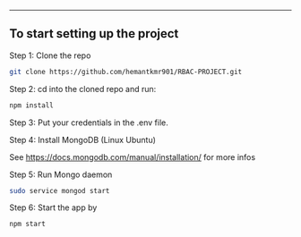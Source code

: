 
---

## To start setting up the project

Step 1: Clone the repo

```bash
git clone https://github.com/hemantkmr901/RBAC-PROJECT.git
```

Step 2: cd into the cloned repo and run:

```bash
npm install
```

Step 3: Put your credentials in the .env file.

Step 4: Install MongoDB (Linux Ubuntu)

See <https://docs.mongodb.com/manual/installation/> for more infos

Step 5: Run Mongo daemon

```bash
sudo service mongod start
```

Step 6: Start the app by

```bash
npm start
```

